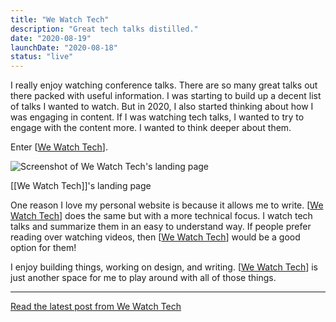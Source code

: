 ```yaml
---
title: "We Watch Tech"
description: "Great tech talks distilled."
date: "2020-08-19"
launchDate: "2020-08-18"
status: "live"
---
```


I really enjoy watching conference talks. There are so many great talks out there packed with useful information. I was starting to build up a decent list of talks I wanted to watch. But in 2020, I also started thinking about how I was engaging in content. If I was watching tech talks, I wanted to try to engage with the content more. I wanted to think deeper about them.

Enter [[We Watch Tech]].

![Screenshot of We Watch Tech's landing page](/assets/projects/we-watch-tech/landing-page.png)

<div class="text-xs text-center">[[We Watch Tech]]'s landing page</div>

One reason I love my personal website is because it allows me to write. [[We Watch Tech]] does the same but with a more technical focus. I watch tech talks and summarize them in an easy to understand way. If people prefer reading over watching videos, then [[We Watch Tech]] would be a good option for them!

I enjoy building things, working on design, and writing. [[We Watch Tech]] is just another space for me to play around with all of those things.

---

<footer>

[Read the latest post from We Watch Tech](https://wewatch.tech)

</footer>

[//begin]: # "Autogenerated link references for markdown compatibility"
[We Watch Tech]: we-watch-tech "we-watch-tech"
[//end]: # "Autogenerated link references"
